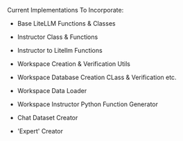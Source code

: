 Current Implementations To Incorporate:

- Base LiteLLM Functions & Classes
- Instructor Class & Functions
- Instructor to Litellm Functions

- Workspace Creation & Verification Utils
- Workspace Database Creation CLass & Verification etc.
- Workspace Data Loader
- Workspace Instructor Python Function Generator

- Chat Dataset Creator
- 'Expert' Creator
